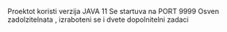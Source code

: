 Proektot koristi verzija JAVA 11 
Se startuva na PORT 9999
Osven zadolzitelnata , izraboteni se i dvete dopolnitelni zadaci
